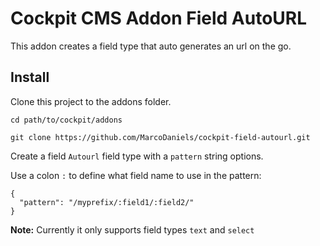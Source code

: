 # Cockpit CMS Addon Field AutoURL

This addon creates a field type that auto generates an url on the go.

## Install

Clone this project to the addons folder.

```
cd path/to/cockpit/addons

git clone https://github.com/MarcoDaniels/cockpit-field-autourl.git
```

Create a field `Autourl` field type with a `pattern` string options.

Use a colon `:` to define what field name to use in the pattern:

```
{
  "pattern": "/myprefix/:field1/:field2/"
}
```

**Note:** Currently it only supports field types `text` and `select`